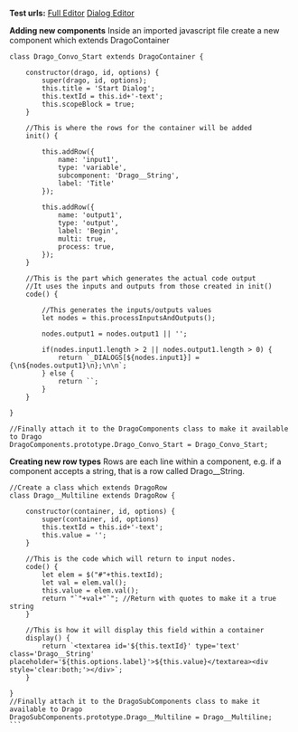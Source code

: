 **Test urls:**
[Full Editor](https://ajamdonut.github.io/Drago/editor_blueprint.html)
[Dialog Editor](https://ajamdonut.github.io/Drago/editor_blueprint.html?mode=dialog)

**Adding new components**
Inside an imported javascript file create a new component which extends DragoContainer

```
class Drago_Convo_Start extends DragoContainer {

    constructor(drago, id, options) {
        super(drago, id, options);
        this.title = 'Start Dialog';
        this.textId = this.id+'-text';
        this.scopeBlock = true;
    }

    //This is where the rows for the container will be added
    init() {

        this.addRow({
            name: 'input1',
            type: 'variable',
            subcomponent: 'Drago__String',
            label: 'Title'
        });

        this.addRow({
            name: 'output1',
            type: 'output',
            label: 'Begin',
            multi: true,
            process: true,
        });
    }

    //This is the part which generates the actual code output
    //It uses the inputs and outputs from those created in init()
    code() {

        //This generates the inputs/outputs values
        let nodes = this.processInputsAndOutputs();

        nodes.output1 = nodes.output1 || '';

        if(nodes.input1.length > 2 || nodes.output1.length > 0) {
            return `_DIALOGS[${nodes.input1}] = {\n${nodes.output1}\n};\n\n`;
        } else {
            return ``;
        }
    }

}

//Finally attach it to the DragoComponents class to make it available to Drago
DragoComponents.prototype.Drago_Convo_Start = Drago_Convo_Start;

```

**Creating new row types**
Rows are each line within a component, e.g. if a component accepts a string, that is a row called Drago__String.

````
//Create a class which extends DragoRow
class Drago__Multiline extends DragoRow {

    constructor(container, id, options) {
        super(container, id, options)
        this.textId = this.id+'-text';
        this.value = '';
    }

    //This is the code which will return to input nodes.
    code() {
        let elem = $("#"+this.textId);
        let val = elem.val();
        this.value = elem.val();
        return "`"+val+"`"; //Return with quotes to make it a true string
    }

    //This is how it will display this field within a container
    display() {
        return `<textarea id='${this.textId}' type='text' class='Drago__String' placeholder='${this.options.label}'>${this.value}</textarea><div style='clear:both;'></div>`;
    }
    
}
//Finally attach it to the DragoSubComponents class to make it available to Drago
DragoSubComponents.prototype.Drago__Multiline = Drago__Multiline;
```